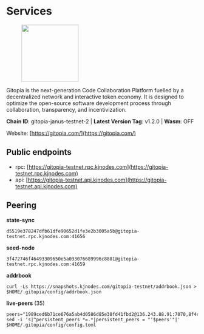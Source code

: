 # Services

<figure><img src="https://raw.githubusercontent.com/kj89/testnet_manuals/main/pingpub/logos/gitopia.png" width="150" alt=""><figcaption></figcaption></figure>

Gitopia is the next-generation Code Collaboration Platform fuelled by  a decentralized network and interactive token economy. It is designed  to optimize the open-source software development process through  collaboration, transparency, and incentivization.

**Chain ID**: gitopia-janus-testnet-2 | **Latest Version Tag**: v1.2.0 | **Wasm**: OFF

Website: [https://gitopia.com/](https://gitopia.com/)


## Public endpoints

* rpc: [https://gitopia-testnet.rpc.kjnodes.com](https://gitopia-testnet.rpc.kjnodes.com)
* api: [https://gitopia-testnet.api.kjnodes.com](https://gitopia-testnet.api.kjnodes.com)

## Peering

**state-sync**

```
d5519e378247dfb61dfe90652d1fe3e2b3005a5b@gitopia-testnet.rpc.kjnodes.com:41656
```

**seed-node**

```
3f472746f46493309650e5a033076689996c8881@gitopia-testnet.rpc.kjnodes.com:41659
```

**addrbook**
```
curl -Ls https://snapshots.kjnodes.com/gitopia-testnet/addrbook.json > $HOME/.gitopia/config/addrbook.json
```

**live-peers** (35)
```
peers="1989ced6b71ce676a5ab4d0586d85e38fd41fbd2@136.243.88.91:7070,8f4c2887e46edc200a95afeaa87cb63bdddd26e2@185.239.208.131:656,5c2c2b27e1824097d4f5dc7a581a8d615923e76f@185.252.235.110:41656,95fbdc6d62be17db6688222b15b57d3e795ed07a@167.86.84.102:656,67e839cff368a20c9b7a1390b739d3538866b0b6@65.21.134.202:26356,4e0e57bcac8aa2bc3188d5b7845eeee61a61f3f0@194.163.170.165:26656,66f94651fb02f277c90c605a38df549d3c0a9269@75.119.151.217:26656,8e9c65f65157cd5540e94335ae068c4040cf9b3b@83.171.249.165:656,d5519e378247dfb61dfe90652d1fe3e2b3005a5b@65.109.68.190:41656,3b7845f8c8361c2f2de742473cd891c6e8cdeabf@83.171.249.159:656,09538ba6159f454a17d76501c59e23bad6fc9d3d@85.190.246.67:26656,023c6a86fbd8b8368503c92bd612a8c0379a26e5@194.146.13.251:656,37c3d29df83da59e5a258d413e2f89365ab05711@85.239.243.12:656,e79532749fb5dd95366f4568a7b2430d0e316fb5@84.46.255.163:26656,d159db085278927848c98b185b5871bf265669d9@185.250.36.169:41656,ff4fab3a07cdf3601b90ececd2de9a85b3a1a42e@82.208.21.152:26656,44a66336b029ba931165da3580cc6322af90339d@38.242.207.87:26656,b30d41820868f19784589dce150f07e3bdce8ea2@86.48.0.95:26656,f1c042fca05e4bfb9a6da1cccaa5108a26ea1e0f@65.108.104.167:28656,0d4c392f44c081347775643d99311bf2b36a7377@80.241.220.27:60956,599bb15403aae7679ba59f878ee8b9c39264fc93@185.213.25.129:60956,c03e9f152bb1becc54d4424d02249135d39be09f@81.0.218.106:41656,f4a2a6b840d1bad6f09c726d51f81d03f41c9ecc@194.146.13.246:656,b6651c7b043ef4bdccd7906b0f06de2bbdfe8a60@193.46.243.75:26656,32254e5e11c49d8802f4c5bbd2c682eebd72ea33@80.241.220.28:60956,e88708f6bda2af195f0ec48b9868e588ead964fb@144.91.82.239:26656,98bdfc67810bf7ac8f5c45b2c677b4bf199eb42e@185.193.67.65:41656,730983044bcc3f8e688bc2436da8a171fd843922@154.12.243.189:656,2f58a44c9ce9dcdf81e2eaed7cd808ebefe222a7@38.242.243.111:26656,0c37cd47e46901caadd8288a158edb81d37427a0@209.126.6.101:26656,481189b7e246f6c824a969482446c49abbfe76b8@161.97.172.147:26656,91bf3eb973595dd4621ccf5853e5ac78c48058da@194.163.180.77:656,b44d4fd0799d2c06fbec0257b376c0520bdb226a@185.250.37.147:41656,231ded997a112e8778afed3fd07ed7b98e0686e0@167.86.91.80:26656,d7f23c752c5790b9647e961277a4767f1ba33f20@95.216.168.99:36656"
sed -i 's|^persistent_peers *=.*|persistent_peers = "'$peers'"|' $HOME/.gitopia/config/config.toml
```

